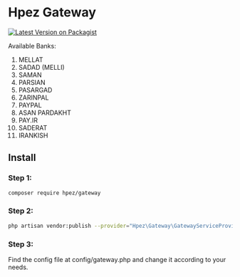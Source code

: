 # Hpez Gateway

[![Latest Version on Packagist](https://img.shields.io/packagist/v/Hpez/gateway.svg?style=flat-square)](https://packagist.org/packages/Hpez/gateway)


Available Banks:
 1. MELLAT
 2. SADAD (MELLI)
 3. SAMAN
 4. PARSIAN
 5. PASARGAD
 6. ZARINPAL
 7. PAYPAL
 8. ASAN PARDAKHT
 9. PAY.IR
10. SADERAT
11. IRANKISH
 
## Install
 
### Step 1:

``` bash
composer require hpez/gateway
```

### Step 2:

``` bash
php artisan vendor:publish --provider="Hpez\Gateway\GatewayServiceProvider"
```
 
### Step 3:

Find the config file at config/gateway.php and change it according to your needs.


